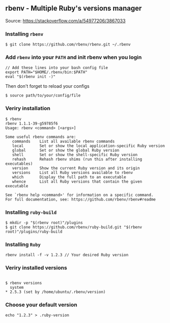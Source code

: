 ## rbenv - Multiple Ruby's versions manager

Source: https://stackoverflow.com/a/54977206/3867033

### Installing `rbenv`

```
$ git clone https://github.com/rbenv/rbenv.git ~/.rbenv
```

### Add `rbenv` into your `PATH` and init rbenv when you login
```
// Add these lines into your bash config file
export PATH="$HOME/.rbenv/bin:$PATH"
eval "$(rbenv init -)"
```

Then don't forget to reload your configs 
```
$ source path/to/your/config/file
```

### Veriry installation

```
$ rbenv
rbenv 1.1.1-39-g59785f6
Usage: rbenv <command> [<args>]

Some useful rbenv commands are:
   commands    List all available rbenv commands
   local       Set or show the local application-specific Ruby version
   global      Set or show the global Ruby version
   shell       Set or show the shell-specific Ruby version
   rehash      Rehash rbenv shims (run this after installing executables)
   version     Show the current Ruby version and its origin
   versions    List all Ruby versions available to rbenv
   which       Display the full path to an executable
   whence      List all Ruby versions that contain the given executable

See `rbenv help <command>' for information on a specific command.
For full documentation, see: https://github.com/rbenv/rbenv#readme
```

### Installing `ruby-build`
```
$ mkdir -p "$(rbenv root)"/plugins
$ git clone https://github.com/rbenv/ruby-build.git "$(rbenv root)"/plugins/ruby-build
```

### Installing `Ruby`
```
rbenv install -f -v 1.2.3 // Your desired Ruby version
```
### Veriry installed versions
```

$ rbenv versions
  system
* 2.5.3 (set by /home/ubuntu/.rbenv/version)
```

### Choose your default version
```
echo "1.2.3" > .ruby-version
```
